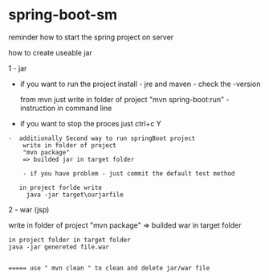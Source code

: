 # spring-boot-sm

reminder how to start the spring project on server

how to create useable jar 


1 - <packging>jar</packging>
    
   - if you want to run the project
    install - jre and maven - check the -version
    
		from mvn 
		just write in folder of project
		"mvn spring-boot:run" - instruction in command line 
		
    
   - if you want to stop the proces
		 just ctrl+c  Y
		
	-  additionally Second way to run springBoot project
		write in folder of project
		"mvn package"
		=> builded jar in target folder
		
		- if you have problem - just commit the default test method
	
	   in project forlde write
		 java -jar target\ourjarfile
	
    
 2 - <packging>war</packging>  (jsp)

write in folder of project
		"mvn package"
		=> builded war in target folder 
    
    in project folder in target folder 
    java -jar genereted file.war
    
    
    ===== use " mvn clean " to clean and delete jar/war file 
